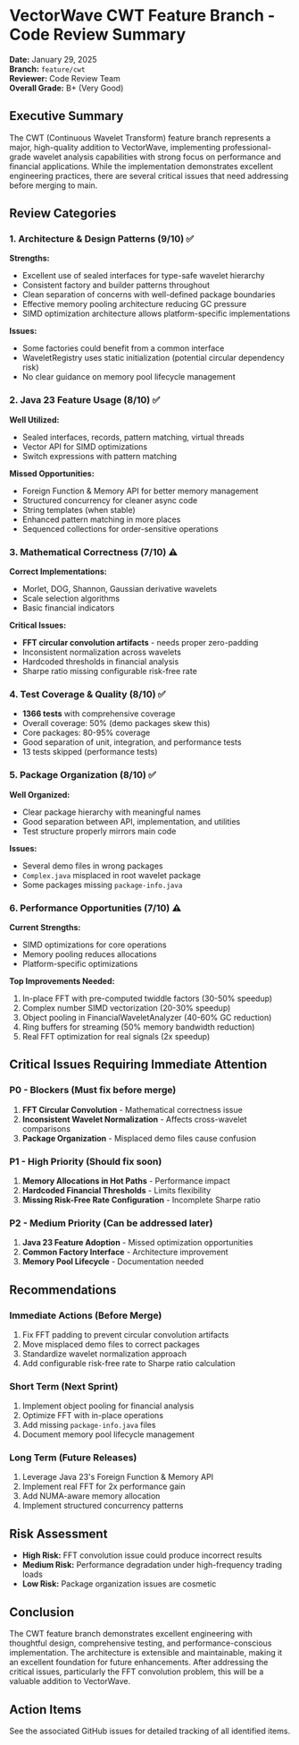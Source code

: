 # VectorWave CWT Feature Branch - Code Review Summary

**Date:** January 29, 2025  
**Branch:** `feature/cwt`  
**Reviewer:** Code Review Team  
**Overall Grade:** B+ (Very Good)

## Executive Summary

The CWT (Continuous Wavelet Transform) feature branch represents a major, high-quality addition to VectorWave, implementing professional-grade wavelet analysis capabilities with strong focus on performance and financial applications. While the implementation demonstrates excellent engineering practices, there are several critical issues that need addressing before merging to main.

## Review Categories

### 1. Architecture & Design Patterns (9/10) ✅

**Strengths:**
- Excellent use of sealed interfaces for type-safe wavelet hierarchy
- Consistent factory and builder patterns throughout
- Clean separation of concerns with well-defined package boundaries
- Effective memory pooling architecture reducing GC pressure
- SIMD optimization architecture allows platform-specific implementations

**Issues:**
- Some factories could benefit from a common interface
- WaveletRegistry uses static initialization (potential circular dependency risk)
- No clear guidance on memory pool lifecycle management

### 2. Java 23 Feature Usage (8/10) ✅

**Well Utilized:**
- Sealed interfaces, records, pattern matching, virtual threads
- Vector API for SIMD optimizations
- Switch expressions with pattern matching

**Missed Opportunities:**
- Foreign Function & Memory API for better memory management
- Structured concurrency for cleaner async code
- String templates (when stable)
- Enhanced pattern matching in more places
- Sequenced collections for order-sensitive operations

### 3. Mathematical Correctness (7/10) ⚠️

**Correct Implementations:**
- Morlet, DOG, Shannon, Gaussian derivative wavelets
- Scale selection algorithms
- Basic financial indicators

**Critical Issues:**
- **FFT circular convolution artifacts** - needs proper zero-padding
- Inconsistent normalization across wavelets
- Hardcoded thresholds in financial analysis
- Sharpe ratio missing configurable risk-free rate

### 4. Test Coverage & Quality (8/10) ✅

- **1366 tests** with comprehensive coverage
- Overall coverage: 50% (demo packages skew this)
- Core packages: 80-95% coverage
- Good separation of unit, integration, and performance tests
- 13 tests skipped (performance tests)

### 5. Package Organization (8/10) ✅

**Well Organized:**
- Clear package hierarchy with meaningful names
- Good separation between API, implementation, and utilities
- Test structure properly mirrors main code

**Issues:**
- Several demo files in wrong packages
- `Complex.java` misplaced in root wavelet package
- Some packages missing `package-info.java`

### 6. Performance Opportunities (7/10) ⚠️

**Current Strengths:**
- SIMD optimizations for core operations
- Memory pooling reduces allocations
- Platform-specific optimizations

**Top Improvements Needed:**
1. In-place FFT with pre-computed twiddle factors (30-50% speedup)
2. Complex number SIMD vectorization (20-30% speedup)
3. Object pooling in FinancialWaveletAnalyzer (40-60% GC reduction)
4. Ring buffers for streaming (50% memory bandwidth reduction)
5. Real FFT optimization for real signals (2x speedup)

## Critical Issues Requiring Immediate Attention

### P0 - Blockers (Must fix before merge)
1. **FFT Circular Convolution** - Mathematical correctness issue
2. **Inconsistent Wavelet Normalization** - Affects cross-wavelet comparisons
3. **Package Organization** - Misplaced demo files cause confusion

### P1 - High Priority (Should fix soon)
1. **Memory Allocations in Hot Paths** - Performance impact
2. **Hardcoded Financial Thresholds** - Limits flexibility
3. **Missing Risk-Free Rate Configuration** - Incomplete Sharpe ratio

### P2 - Medium Priority (Can be addressed later)
1. **Java 23 Feature Adoption** - Missed optimization opportunities
2. **Common Factory Interface** - Architecture improvement
3. **Memory Pool Lifecycle** - Documentation needed

## Recommendations

### Immediate Actions (Before Merge)
1. Fix FFT padding to prevent circular convolution artifacts
2. Move misplaced demo files to correct packages
3. Standardize wavelet normalization approach
4. Add configurable risk-free rate to Sharpe ratio calculation

### Short Term (Next Sprint)
1. Implement object pooling for financial analysis
2. Optimize FFT with in-place operations
3. Add missing `package-info.java` files
4. Document memory pool lifecycle management

### Long Term (Future Releases)
1. Leverage Java 23's Foreign Function & Memory API
2. Implement real FFT for 2x performance gain
3. Add NUMA-aware memory allocation
4. Implement structured concurrency patterns

## Risk Assessment

- **High Risk:** FFT convolution issue could produce incorrect results
- **Medium Risk:** Performance degradation under high-frequency trading loads
- **Low Risk:** Package organization issues are cosmetic

## Conclusion

The CWT feature branch demonstrates excellent engineering with thoughtful design, comprehensive testing, and performance-conscious implementation. The architecture is extensible and maintainable, making it an excellent foundation for future enhancements. After addressing the critical issues, particularly the FFT convolution problem, this will be a valuable addition to VectorWave.

## Action Items

See the associated GitHub issues for detailed tracking of all identified items.